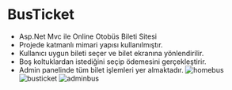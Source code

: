 # BusTicket
 - Asp.Net Mvc ile Online Otobüs Bileti Sitesi
 - Projede katmanlı mimari yapısı kullanılmıştır.
 - Kullanıcı uygun bileti seçer ve bilet ekranına yönlendirilir. 
 - Boş koltuklardan istediğini seçip ödemesini gerçekleştirir. 
 - Admin panelinde tüm bilet işlemleri yer almaktadır.
![homebus](https://user-images.githubusercontent.com/73104871/122884476-e0f11700-d346-11eb-974a-c88ca541b2bb.png)
![busticket](https://user-images.githubusercontent.com/73104871/122884556-f23a2380-d346-11eb-84a6-bfe33b93b704.png)
![adminbus](https://user-images.githubusercontent.com/73104871/122884582-f9f9c800-d346-11eb-985f-89eea1517e5e.png)
